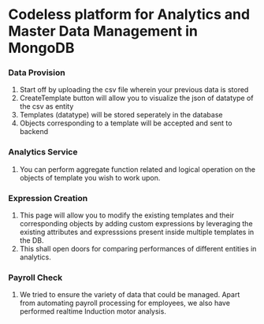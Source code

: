 # Codeless platform for Analytics and Master Data Management in MongoDB

### Data Provision
1. Start off by uploading the csv file wherein your previous data is stored
2. CreateTemplate button will allow you to visualize the json of datatype of the csv as entity
3. Templates (datatype) will be stored seperately in the database
4. Objects corresponding to a template will be accepted and sent to backend

### Analytics Service
1. You can perform aggregate function related and logical operation on the objects of template you wish to work upon.

### Expression Creation
1. This page will allow you to modify the existing templates and their corresponding objects by adding custom expressions by leveraging the existing attributes and expresssions present inside multiple templates in the DB.
2. This shall open doors for comparing performances of different entities in analytics.

### Payroll Check
1. We tried to ensure the variety of data that could be managed. Apart from automating payroll processing for employees, we also have performed realtime Induction motor analysis. 
